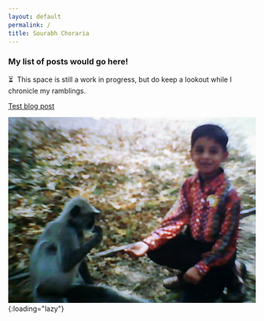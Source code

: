 ```yaml
---
layout: default
permalink: /
title: Sourabh Choraria
---
```


<h3>My list of posts would go here!</h3>

⏳&nbsp;&nbsp;This space is still a work in progress, but do keep a lookout while I chronicle my ramblings.

[Test blog post](/blog-post)

![Monkey Business](/assets/img/monkey-business.jpg){:loading="lazy"}